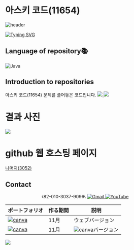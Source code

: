 # 아스키 코드(11654)

![header](https://capsule-render.vercel.app/api?type=egg&color=gradient&height=300&section=header&text=welcome%2&fontSize=50&desc=백준%20나머지%20(3052)%20문제)

[![Typing SVG](https://readme-typing-svg.demolab.com?font=Fira+Code&pause=1000&color=93BDF7&background=203AFF00&random=false&width=435&lines=My+name+is+kimganghyeon)](https://git.io/typing-svg)

## Language of repository📚
![Java](https://img.shields.io/badge/Java-007396?style=flat-square&logo=java&logoColor=white)

## Introduction to repositories 
아스키 코드(11654) 문제를 풀어놓은 코드입니다. 
   <a href="https://www.acmicpc.net/problem/11654">
      <img src ="https://github.com/do04200611/Baekjoon/assets/74278578/5aa976d4-ee7c-41d9-8709-f16d8900819b">
      <img src ="https://github.com/do04200611/Baekjoon/assets/74278578/e1437079-bd13-4dc4-ae7b-7f356e995ee9">
  </a>

# 결과 사진 <br>
 <a href="https://github.com/do04200611/Baekjoon/blob/main/%EB%82%98%EB%A8%B8%EC%A7%80%20(3052)/Main.java">
   <img src ="https://github.com/do04200611/Baekjoon/assets/74278578/2e08709a-6c73-4305-98c9-7995ea7acf16" class='child'>
 </a>    

# github 웹 호스팅 페이지
<a href="https://do04200611.github.io/Baekjoon/%EB%82%98%EB%A8%B8%EC%A7%80%20(3052)/index.html">나머지(3052)</a><br>

## Contact 
<p align="center">
  📞82-010-3037-9096📞
  <a href="mailto:a01030379096@gmail.com">
    <img src="https://img.shields.io/badge/-Gmail-red?style=for-the-badge&logo=Gmail" alt="Gmail">
  </a>
  <a href="https://www.youtube.com/channel/UC484ZJMavtoPOI4ey-HFdCA">
   <img src="https://img.shields.io/badge/-YouTube-red?style=for-the-badge&logo=youtube"  alt="YouTube">
 </a> <br>
 
  | ポートフォリオ           |  作る期間     |            説明  |
  |------------------------|---------------|----------------------------------------------|
  |<a href="https://kimganghyeon.my.canva.site/kimganghyeon"><img src="https://img.shields.io/badge/canva-purple?style=for-the-badge&logo=canva" alt="canva"></a>|11月|ウェブバージョン|
  |<a href="https://www.canva.com/design/DAFzY5opUiA/Ge33dSKE16cErBaDJDp-BA/edit"><img src="https://img.shields.io/badge/canva-purple?style=for-the-badge&logo=canva" alt="canva"></a>|11月|<img src="https://img.shields.io/badge/canva-purple?style=for-the-badge&logo=canva" alt="canva">バージョン|
</p>
<img src="https://capsule-render.vercel.app/api?type=egg&color=gradient&height=100&text=Thank%20you%20for%20watching.&section=footer" />
